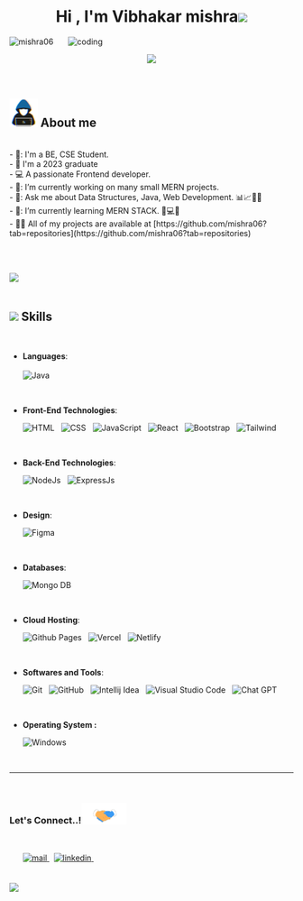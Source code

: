 <p align="center">

</p>
<h1 align="center"><b>Hi , I'm Vibhakar mishra</b><img src="https://media.giphy.com/media/hvRJCLFzcasrR4ia7z/giphy.gif" width="35"></h1>
<img align="right" alt="coding" width="400" src="https://cdn.dribbble.com/users/1162077/screenshots/3848914/programmer.gif"/>

<p align="left"> <img src="https://komarev.com/ghpvc/?username=mishra06&label=Profile%20views&color=0e75b6&style=flat" alt="mishra06" /> </p>

<p align="center"> 
  <img src="https://readme-typing-svg.herokuapp.com?font=Time+New+Roman&color=cyan&size=25&center=true&vCenter=true&width=600&height=100&lines=<>+Passionate+Frontend-+Developer,;Computer+Science+and+Engineering+Student,;Active+Learner,;Love+to+learn+new+Technologies..</>">
</p>

<br>

## <picture><img src = "https://github.com/0xAbdulKhalid/0xAbdulKhalid/raw/main/assets/mdImages/about_me.gif" width = 50px></picture> **About me**

[//]: # '<picture> <img align="right" src="https://github.com/0xAbdulKhalid/0xAbdulKhalid/raw/main/assets/mdImages/Right_Side.gif" width = 250px></picture>'

<br>
- 🏫: I'm a BE, CSE Student.<br>
- 🎒 I'm a 2023 graduate <br>
- 💻 A passionate Frontend developer. <br>
- 🔭: I’m currently working on many small MERN projects. <br>
- 💬: Ask me about Data Structures, Java, Web Development. 📊📈🤖🧠 <br>
- 🌱: I’m currently learning MERN STACK. 🧠💻🤖 <br>
- 👨‍💻 All of my projects are available at [https://github.com/mishra06?tab=repositories](https://github.com/mishra06?tab=repositories) <br>

<br><br>

<img src="https://user-images.githubusercontent.com/73097560/115834477-dbab4500-a447-11eb-908a-139a6edaec5c.gif"><br><br>

## <img src="https://media2.giphy.com/media/QssGEmpkyEOhBCb7e1/giphy.gif?cid=ecf05e47a0n3gi1bfqntqmob8g9aid1oyj2wr3ds3mg700bl&rid=giphy.gif" width ="25"><b> Skills</b>

<br>

<p align="center">

- **Languages**:<br><br>
  ![Java](https://img.shields.io/badge/java-%23ED8B00.svg?&style=for-the-badge&logo=java&logoColor=white) &nbsp;

<br>

- **Front-End Technologies**:

  ![HTML](https://img.shields.io/badge/html_5%20-%23E34F26.svg?&style=for-the-badge&logo=html5&logoColor=white) &nbsp;
  ![CSS](https://img.shields.io/badge/css_3%20-%231572B6.svg?&style=for-the-badge&logo=css3&logoColor=white) &nbsp;
  ![JavaScript](https://img.shields.io/badge/javascript%20-F7DF1E.svg?&style=for-the-badge&logo=javascript&logoColor=white) &nbsp;
  ![React](https://img.shields.io/badge/react%20-61DAFB.svg?&style=for-the-badge&logo=react&logoColor=white) &nbsp;
  ![Bootstrap](https://img.shields.io/badge/Bootstrp%20-23E34F26.svg?&style=for-the-badge&logo=Bootstrap&logoColor=white) &nbsp;
  ![Tailwind](https://img.shields.io/badge/Tailwind%21-F7DF1E.svg?&style=for-the-badge&logo=TailwindCss&logoColor=white) &nbsp;

<br>

- **Back-End Technologies**:

  ![NodeJs](https://img.shields.io/badge/nodeJs%20-%23E34F26.svg?&style=for-the-badge&logo=html5&logoColor=white) &nbsp;
  ![ExpressJs](https://img.shields.io/badge/expressjs%20-%231572B6.svg?&style=for-the-badge&logo=css3&logoColor=white) &nbsp;

<br>

- **Design**:

  ![Figma](https://img.shields.io/badge/figma%20-%23F24E1E.svg?&style=for-the-badge&logo=figma&logoColor=white) &nbsp;

<br>

- **Databases**:


  ![Mongo DB](https://img.shields.io/badge/mongodb-47A248.svg?&style=for-the-badge&logo=mongodb&logoColor=white) &nbsp;

<br>

- **Cloud Hosting**:

  ![Github Pages](https://img.shields.io/badge/github_pages-%23121011.svg?style=for-the-badge&logo=github&logoColor=white) &nbsp;
  ![Vercel](https://img.shields.io/badge/vercel-000000.svg?style=for-the-badge&logo=vercel&logoColor=white) &nbsp;
  ![Netlify](https://img.shields.io/badge/netlify-00C7B7.svg?style=for-the-badge&logo=netlify&logoColor=white) &nbsp;

<br>

- **Softwares and Tools**:

  ![Git](https://img.shields.io/badge/git-%23F05033.svg?style=for-the-badge&logo=git&logoColor=white) &nbsp;
  ![GitHub](https://img.shields.io/badge/github-%23121011.svg?style=for-the-badge&logo=github&logoColor=white) &nbsp;
  ![Intellij Idea](https://img.shields.io/badge/intellij_idea-000000.svg?style=for-the-badge&logo=intellijidea&logoColor=white) &nbsp;
  ![Visual Studio Code](https://img.shields.io/badge/Visual%20Studio%20Code-0078d7.svg?style=for-the-badge&logo=visual-studio-code&logoColor=white) &nbsp;
  ![Chat GPT](https://img.shields.io/badge/chat_gpt-412991.svg?style=for-the-badge&logo=openai&logoColor=white) &nbsp;

<br>

- **Operating System :**

  ![Windows](https://img.shields.io/badge/windows-0078D4.svg?style=for-the-badge&logo=windows&logoColor=white) &nbsp;

</p>
<br>

---

<br>
<h3><b> Let's Connect..!</b><img src="https://github.com/0xAbdulKhalid/0xAbdulKhalid/raw/main/assets/mdImages/handshake.gif" width ="80"></h3>
<br>

<div align='left'>

<ul>

<a href="mailto:mishra.vibhakar7262@gmail.com" target="_blank">
  <img src="https://img.shields.io/badge/Gmail-D14836?style=for-the-badge&logo=gmail&logoColor=white" alt=mail style="margin-bottom: 5px;" />
</a> &nbsp;
<a href="https://www.linkedin.com/in/vibhakar-mishra-7a6904214/" target="_blank">
  <img src="https://img.shields.io/badge/linkedin-%230077B5.svg?style=for-the-badge&logo=linkedin&logoColor=white" alt=linkedin style="margin-bottom: 5px;"/>
</a> &nbsp;

</ul>
</div>

<br>
<img src="https://user-images.githubusercontent.com/73097560/115834477-dbab4500-a447-11eb-908a-139a6edaec5c.gif">
<br>
<br><br>
